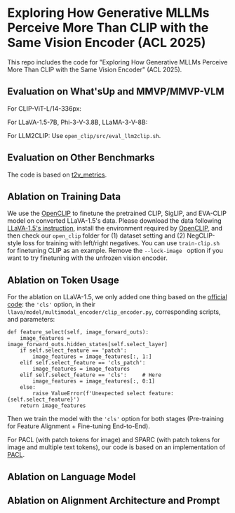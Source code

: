 # Exploring How Generative MLLMs Perceive More Than CLIP with the Same Vision Encoder (ACL 2025)

This repo includes the code for "Exploring How Generative MLLMs Perceive More Than CLIP with the Same Vision Encoder" (ACL 2025). 

## Evaluation on What'sUp and MMVP/MMVP-VLM

For CLIP-ViT-L/14-336px:

For LLaVA-1.5-7B, Phi-3-V-3.8B, LLaMA-3-V-8B: 

For LLM2CLIP: Use `open_clip/src/eval_llm2clip.sh`.

## Evaluation on Other Benchmarks

The code is based on [t2v_metrics](https://github.com/linzhiqiu/t2v_metrics). 

## Ablation on Training Data

We use the [OpenCLIP](https://github.com/mlfoundations/open_clip) to finetune the pretrained CLIP, SigLIP, and EVA-CLIP model on converted LLaVA-1.5's data. Please download the data following [LLaVA-1.5's instruction](https://github.com/haotian-liu/LLaVA), install the environment required by [OpenCLIP](https://github.com/mlfoundations/open_clip), and then check our `open_clip` folder for (1) dataset setting and (2) NegCLIP-style loss for training with left/right negatives. You can use `train-clip.sh` for finetuning CLIP as an example. Remove the `--lock-image ` option if you want to try finetuning with the unfrozen vision encoder.

## Ablation on Token Usage

For the ablation on LLaVA-1.5, we only added one thing based on the [official code](https://github.com/haotian-liu/LLaVA): the `'cls'` option, in their `llava/model/multimodal_encoder/clip_encoder.py`, corresponding scripts, and parameters:

```
def feature_select(self, image_forward_outs):
    image_features = image_forward_outs.hidden_states[self.select_layer]
    if self.select_feature == 'patch':
        image_features = image_features[:, 1:]
    elif self.select_feature == 'cls_patch':
        image_features = image_features
    elif self.select_feature == 'cls':     # Here
        image_features = image_features[:, 0:1]
    else:
        raise ValueError(f'Unexpected select feature: {self.select_feature}')
    return image_features
```

Then we train the model with the `'cls'` option for both stages (Pre-training for Feature Alignment + Fine-tuning End-to-End).

For PACL (with patch tokens for image) and SPARC (with patch tokens for image and multiple text tokens), our code is based on an implementation of [PACL](https://github.com/NMS05/Patch-Aligned-Contrastive-Learning).

## Ablation on Language Model



## Ablation on Alignment Architecture and Prompt


